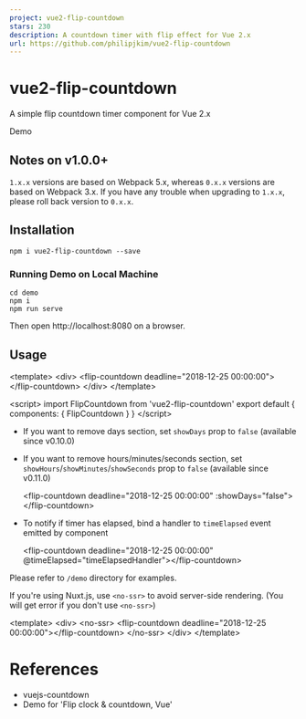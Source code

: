 ```yaml
---
project: vue2-flip-countdown
stars: 230
description: A countdown timer with flip effect for Vue 2.x
url: https://github.com/philipjkim/vue2-flip-countdown
---
```


vue2-flip-countdown
===================

A simple flip countdown timer component for Vue 2.x

Demo

Notes on v1.0.0+
----------------

`1.x.x` versions are based on Webpack 5.x, whereas `0.x.x` versions are based on Webpack 3.x. If you have any trouble when upgrading to `1.x.x`, please roll back version to `0.x.x`.

Installation
------------

```
npm i vue2-flip-countdown --save
```

### Running Demo on Local Machine

```
cd demo
npm i
npm run serve
```

Then open http://localhost:8080 on a browser.

Usage
-----

<template\>
  <div\>
    <flip-countdown deadline\="2018-12-25 00:00:00"\></flip-countdown\>
  </div\>
</template\>

<script\>
  import FlipCountdown from 'vue2-flip-countdown'
  export default {
    components: { FlipCountdown }
  }
</script\>

-   If you want to remove days section, set `showDays` prop to `false` (available since v0.10.0)
    
-   If you want to remove hours/minutes/seconds section, set `showHours`/`showMinutes`/`showSeconds` prop to `false` (available since v0.11.0)
    
    <flip-countdown deadline="2018-12-25 00:00:00" :showDays\="false"\></flip-countdown\>
    
-   To notify if timer has elapsed, bind a handler to `timeElapsed` event emitted by component
    
    <flip-countdown deadline="2018-12-25 00:00:00" @timeElapsed\="timeElapsedHandler"\></flip-countdown\>
    

Please refer to `/demo` directory for examples.

If you're using Nuxt.js, use `<no-ssr>` to avoid server-side rendering. (You will get error if you don't use `<no-ssr>`)

<template\>
  <div\>
    <no-ssr\>
      <flip-countdown deadline\="2018-12-25 00:00:00"\></flip-countdown\>
    </no-ssr\>
  </div\>
</template\>

References
==========

-   vuejs-countdown
-   Demo for 'Flip clock & countdown, Vue'
